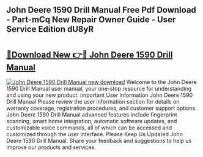 ## John Deere 1590 Drill Manual Free Pdf Download - Part-mCq New Repair Owner Guide - User Service Edition dU8yR

# <h2><a href="http://bc40536.oget.top/?id=John+Deere+1590+Drill+Manual">🔗Download New 👉🔴 John Deere 1590 Drill Manual</a></h2>

[![John Deere 1590 Drill Manual new download](https://i.imgur.com/5g1atiW.png)](http://bc40536.oget.top/?id=John+Deere+1590+Drill+Manual)
Welcome to the John Deere 1590 Drill Manual user manual, your one-stop resource for understanding and using your new product. Important User Information John Deere 1590 Drill Manual Please review the user information section for details on warranty coverage, registration procedures, and customer support options. John Deere 1590 Drill Manual advanced features include fingerprint scanning, smart home integration, automatic software updates, and customizable voice commands, all of which can be accessed and customized through the user interface. Please Keep Us Updated John Deere 1590 Drill Manual. Share your feedback and suggestions to help us improve our products and services.
